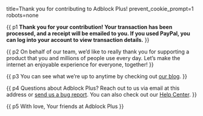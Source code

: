 title=Thank you for contributing to Adblock Plus!
prevent_cookie_prompt=1
robots=none

{{ p1 <strong>Thank you for your contribution! Your transaction has been processed, and a receipt will be emailed to you. If you used PayPal, you can log into your account to view transaction details.</strong> }}

{{ p2 On behalf of our team, we’d like to really thank you for supporting a product that you and millions of people use every day. Let’s make the internet an enjoyable experience for everyone, together! }}

{{ p3 You can see what we’re up to anytime by checking out [our blog](https://adblockplus.org/blog). }}

{{ p4 Questions about Adblock Plus? Reach out to us via email at <a data-mask='{"href": "bWFpbHRvOnN1cHBvcnRAYWRibG9ja3BsdXMub3Jn", "textContent": "c3VwcG9ydEBhZGJsb2NrcGx1cy5vcmc"}'>this address</a> or [send us a bug report](https://adblockplus.org/bugs#reporting). You can also check out our [Help Center](https://help.eyeo.com/). }}

<footer markdown=1>
  {{ p5 With love, <span class="block">Your friends at Adblock Plus</span> }}
</footer>

<script src="/js/address-masking.js"></script>
